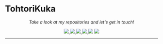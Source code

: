 # TohtoriKuka
<!-- Social Section -->
<p align="center">
  <i>Take a look at my repositories and let's get in touch!</i>

<p align="center">
  <a href= "https://github.com/TohtoriKuka/">
    <img src="https://img.icons8.com/material-outlined/30/000000/source-code.png"/>
  </a>
  <a href= "https://www.linkedin.com/in/taro-turtiainen-37442aba/">
    <img src="https://img.icons8.com/material-outlined/30/000000/linkedin.png"/>
  </a>
  <a href= "https://twitter.com/TaroTurtiainen">
    <img src="https://img.icons8.com/material-outlined/30/000000/twitter.png"/>
  </a>
    <a href="https://www.youtube.com/channel/UCcn54FKBABuIK5_wKa-lLjA">
    <img src="https://img.icons8.com/material-outlined/30/000000/youtube-play.png"/>
  </a>
  <!-- <a href="https://github.com/tallguyjenks/CV/blob/master/CV.pdf"> -->
    <img src="https://img.icons8.com/material-outlined/30/000000/parse-from-clipboard.png"/>
  </a>
  <a href="mailto:taro.turtiainen@gmail.com">
    <img src="https://img.icons8.com/ios-glyphs/30/000000/physics.png"/>
  </a>
</p>

---

<!--
**TohtoriKuka/TohtoriKuka** is a ✨ _special_ ✨ repository because its `README.md` (this file) appears on your GitHub profile.

Here are some ideas to get you started:

- 🔭 I’m currently working on ...
- 🌱 I’m currently learning ...
- 👯 I’m looking to collaborate on ...
- 🤔 I’m looking for help with ...
- 💬 Ask me about ...
- 📫 How to reach me: ...
- 😄 Pronouns: ...
- ⚡ Fun fact: ...
-->

